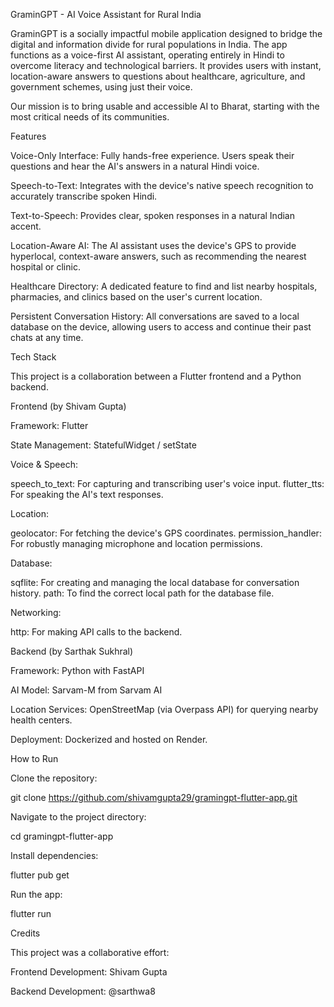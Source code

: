 GraminGPT - AI Voice Assistant for Rural India

GraminGPT is a socially impactful mobile application designed to bridge the digital and information divide for rural populations in India. The app functions as a voice-first AI assistant, operating entirely in Hindi to overcome literacy and technological barriers. It provides users with instant, location-aware answers to questions about healthcare, agriculture, and government schemes, using just their voice.

Our mission is to bring usable and accessible AI to Bharat, starting with the most critical needs of its communities.

Features

Voice-Only Interface: Fully hands-free experience. Users speak their questions and hear the AI's answers in a natural Hindi voice.

Speech-to-Text: Integrates with the device's native speech recognition to accurately transcribe spoken Hindi.

Text-to-Speech: Provides clear, spoken responses in a natural Indian accent.

Location-Aware AI: The AI assistant uses the device's GPS to provide hyperlocal, context-aware answers, such as recommending the nearest hospital or clinic.

Healthcare Directory: A dedicated feature to find and list nearby hospitals, pharmacies, and clinics based on the user's current location.

Persistent Conversation History: All conversations are saved to a local database on the device, allowing users to access and continue their past chats at any time.

Tech Stack

This project is a collaboration between a Flutter frontend and a Python backend.

Frontend (by Shivam Gupta)

Framework: Flutter

State Management: StatefulWidget / setState

Voice & Speech:

speech_to_text: For capturing and transcribing user's voice input.
flutter_tts: For speaking the AI's text responses.

Location:

geolocator: For fetching the device's GPS coordinates.
permission_handler: For robustly managing microphone and location permissions.

Database:

sqflite: For creating and managing the local database for conversation history.
path: To find the correct local path for the database file.

Networking:

http: For making API calls to the backend.

Backend (by Sarthak Sukhral)

Framework: Python with FastAPI

AI Model: Sarvam-M from Sarvam AI

Location Services: OpenStreetMap (via Overpass API) for querying nearby health centers.

Deployment: Dockerized and hosted on Render.

How to Run

Clone the repository:

git clone https://github.com/shivamgupta29/gramingpt-flutter-app.git

Navigate to the project directory:

cd gramingpt-flutter-app

Install dependencies:

flutter pub get

Run the app:

flutter run

Credits

This project was a collaborative effort:

Frontend Development: Shivam Gupta

Backend Development: @sarthwa8
